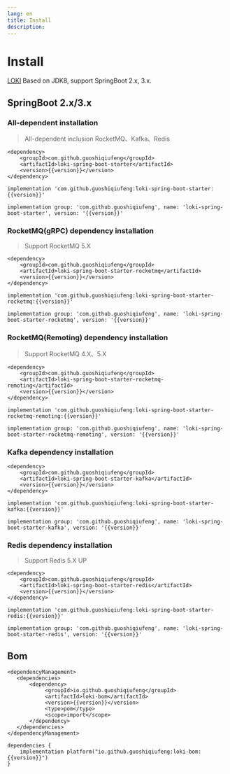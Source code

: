```yaml
---
lang: en
title: Install
description: 
---
```

<script setup>
import {inject} from "vue";
const version = inject('version');
</script>
# Install

[LOKI](https://github.com/guoshiqiufeng/loki) Based on JDK8, support SpringBoot 2.x, 3.x.


## SpringBoot 2.x/3.x

### All-dependent installation
> All-dependent inclusion RocketMQ、Kafka、Redis

<CodeGroup>
  <CodeGroupItem title="Maven" active>

```xml:no-line-numbers:no-v-pre
<dependency>
    <groupId>com.github.guoshiqiufeng</groupId>
    <artifactId>loki-spring-boot-starter</artifactId>
    <version>{{version}}</version>
</dependency>
```

  </CodeGroupItem>

  <CodeGroupItem title="Gradle (Short)" active>

```groovy:no-line-numbers:no-v-pre
implementation 'com.github.guoshiqiufeng:loki-spring-boot-starter:{{version}}'
```

  </CodeGroupItem>

  <CodeGroupItem title="Gradle">

```groovy:no-line-numbers:no-v-pre
implementation group: 'com.github.guoshiqiufeng', name: 'loki-spring-boot-starter', version: '{{version}}'
```

  </CodeGroupItem>
</CodeGroup>

### RocketMQ(gRPC) dependency installation

> Support RocketMQ 5.X

<CodeGroup>
  <CodeGroupItem title="Maven" active>

```xml:no-line-numbers:no-v-pre
<dependency>
    <groupId>com.github.guoshiqiufeng</groupId>
    <artifactId>loki-spring-boot-starter-rocketmq</artifactId>
    <version>{{version}}</version>
</dependency>
```

  </CodeGroupItem>

  <CodeGroupItem title="Gradle (Short)" active>

```groovy:no-line-numbers:no-v-pre
implementation 'com.github.guoshiqiufeng:loki-spring-boot-starter-rocketmq:{{version}}'
```

  </CodeGroupItem>

  <CodeGroupItem title="Gradle">

```groovy:no-line-numbers:no-v-pre
implementation group: 'com.github.guoshiqiufeng', name: 'loki-spring-boot-starter-rocketmq', version: '{{version}}'
```

  </CodeGroupItem>
</CodeGroup>

### RocketMQ(Remoting) dependency installation

> Support RocketMQ 4.X、5.X

<CodeGroup>
  <CodeGroupItem title="Maven" active>

```xml:no-line-numbers:no-v-pre
<dependency>
    <groupId>com.github.guoshiqiufeng</groupId>
    <artifactId>loki-spring-boot-starter-rocketmq-remoting</artifactId>
    <version>{{version}}</version>
</dependency>
```

  </CodeGroupItem>

  <CodeGroupItem title="Gradle (Short)" active>

```groovy:no-line-numbers:no-v-pre
implementation 'com.github.guoshiqiufeng:loki-spring-boot-starter-rocketmq-remoting:{{version}}'
```

  </CodeGroupItem>

  <CodeGroupItem title="Gradle">

```groovy:no-line-numbers:no-v-pre
implementation group: 'com.github.guoshiqiufeng', name: 'loki-spring-boot-starter-rocketmq-remoting', version: '{{version}}'
```

  </CodeGroupItem>
</CodeGroup>

### Kafka dependency installation


<CodeGroup>
  <CodeGroupItem title="Maven" active>

```xml:no-line-numbers:no-v-pre
<dependency>
    <groupId>com.github.guoshiqiufeng</groupId>
    <artifactId>loki-spring-boot-starter-kafka</artifactId>
    <version>{{version}}</version>
</dependency>
```

  </CodeGroupItem>

  <CodeGroupItem title="Gradle (Short)" active>

```groovy:no-line-numbers:no-v-pre
implementation 'com.github.guoshiqiufeng:loki-spring-boot-starter-kafka:{{version}}'
```

  </CodeGroupItem>

  <CodeGroupItem title="Gradle">

```groovy:no-line-numbers:no-v-pre
implementation group: 'com.github.guoshiqiufeng', name: 'loki-spring-boot-starter-kafka', version: '{{version}}'
```

  </CodeGroupItem>
</CodeGroup>

### Redis dependency installation

> Support Redis 5.X UP

<CodeGroup>
  <CodeGroupItem title="Maven" active>

```xml:no-line-numbers:no-v-pre
<dependency>
    <groupId>com.github.guoshiqiufeng</groupId>
    <artifactId>loki-spring-boot-starter-redis</artifactId>
    <version>{{version}}</version>
</dependency>
```

  </CodeGroupItem>

  <CodeGroupItem title="Gradle (Short)" active>

```groovy:no-line-numbers:no-v-pre
implementation 'com.github.guoshiqiufeng:loki-spring-boot-starter-redis:{{version}}'
```

  </CodeGroupItem>

  <CodeGroupItem title="Gradle">

```groovy:no-line-numbers:no-v-pre
implementation group: 'com.github.guoshiqiufeng', name: 'loki-spring-boot-starter-redis', version: '{{version}}'
```

  </CodeGroupItem>
</CodeGroup>

## Bom

<CodeGroup>
  <CodeGroupItem title="Maven" active>

```xml:no-line-numbers:no-v-pre
<dependencyManagement>
   <dependencies>
       <dependency>
            <groupId>io.github.guoshiqiufeng</groupId>
            <artifactId>loki-bom</artifactId>
            <version>{{version}}</version>
            <type>pom</type>
            <scope>import</scope>
       </dependency>
   </dependencies>
</dependencyManagement>
```

  </CodeGroupItem>

  <CodeGroupItem title="Gradle">

```groovy:no-line-numbers:no-v-pre
dependencies {
    implementation platform("io.github.guoshiqiufeng:loki-bom:{{version}}")
}
```

  </CodeGroupItem>
</CodeGroup>
